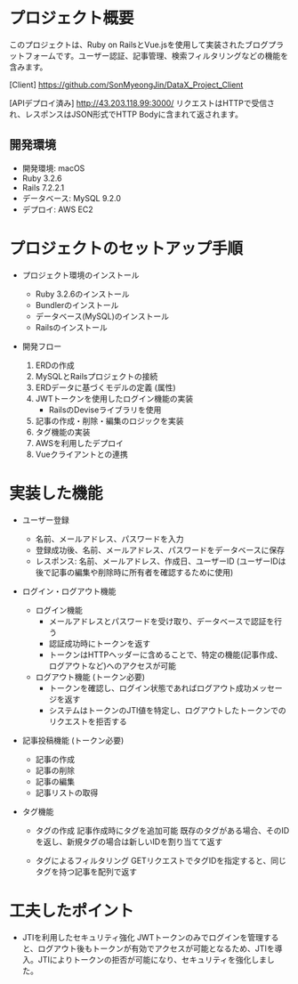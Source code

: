 # プロジェクト概要
このプロジェクトは、Ruby on RailsとVue.jsを使用して実装されたブログプラットフォームです。ユーザー認証、記事管理、検索フィルタリングなどの機能を含みます。

[Client]
https://github.com/SonMyeongJin/DataX_Project_Client

[APIデプロイ済み]
http://43.203.118.99:3000/
リクエストはHTTPで受信され、レスポンスはJSON形式でHTTP Bodyに含まれて返されます。

## 開発環境
- 開発環境: macOS
- Ruby 3.2.6
- Rails 7.2.2.1
- データベース: MySQL 9.2.0
- デプロイ: AWS EC2

# プロジェクトのセットアップ手順

- プロジェクト環境のインストール
    - Ruby 3.2.6のインストール
    - Bundlerのインストール
    - データベース(MySQL)のインストール
    - Railsのインストール

- 開発フロー
    1. ERDの作成
    2. MySQLとRailsプロジェクトの接続
    3. ERDデータに基づくモデルの定義 (属性)
    4. JWTトークンを使用したログイン機能の実装
        - RailsのDeviseライブラリを使用
    5. 記事の作成・削除・編集のロジックを実装
    6. タグ機能の実装
    7. AWSを利用したデプロイ
    8. Vueクライアントとの連携

# 実装した機能

- ユーザー登録
    - 名前、メールアドレス、パスワードを入力
    - 登録成功後、名前、メールアドレス、パスワードをデータベースに保存
    - レスポンス: 名前、メールアドレス、作成日、ユーザーID
    (ユーザーIDは後で記事の編集や削除時に所有者を確認するために使用)

- ログイン・ログアウト機能
    - ログイン機能
        - メールアドレスとパスワードを受け取り、データベースで認証を行う
        - 認証成功時にトークンを返す
        - トークンはHTTPヘッダーに含めることで、特定の機能(記事作成、ログアウトなど)へのアクセスが可能
    - ログアウト機能 (トークン必要)
        - トークンを確認し、ログイン状態であればログアウト成功メッセージを返す
        - システムはトークンのJTI値を特定し、ログアウトしたトークンでのリクエストを拒否する

- 記事投稿機能 (トークン必要)
    - 記事の作成
    - 記事の削除
    - 記事の編集
    - 記事リストの取得

- タグ機能
    - タグの作成
        記事作成時にタグを追加可能
        既存のタグがある場合、そのIDを返し、新規タグの場合は新しいIDを割り当てて返す

    - タグによるフィルタリング
        GETリクエストでタグIDを指定すると、同じタグを持つ記事を配列で返す

# 工夫したポイント
- JTIを利用したセキュリティ強化
  JWTトークンのみでログインを管理すると、ログアウト後もトークンが有効でアクセスが可能となるため、JTIを導入。JTIによりトークンの拒否が可能になり、セキュリティを強化しました。
